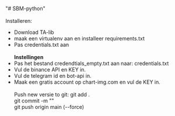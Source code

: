 "# SBM-python" 
<br><br>
Installeren:
- Download TA-lib
- maak een virtualenv aan en installeer requirements.txt
- Pas credentials.txt aan
<br><br>
<strong>Instellingen</strong><br>
- Pas het bestand credendtials_empty.txt aan naar: credentials.txt<br>
- Vul de binance API en KEY in.<br>
- Vul de telegram id en bot-api in.<br>
- Maak een gratis account op chart-img.com en vul de KEY in.<br><br>
Push new versie to git:
git add . <br>
git commit -m "<comments here>" <br>
git push origin main (--force)<br>